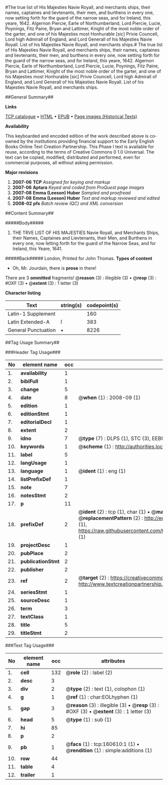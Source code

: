 #The true list of His Majesties Navie Royall, and merchants ships, their names, captaines and lievtenants, their men, and burthens in every one, now setting forth for the guard of the narrow seas, and for Ireland, this yeare, 1642. Algernon Piercie, Earle of Northumberland, Lord Piercie, Lucie, Poynings, Fitz Paine, Bryan and Lattimer, Knight of the most noble order of the garter, and one of his Majesties most Honhurable [sic] Privie Councell, Lord high Admirall of England, and Lord Generall of his Majesties Navie Royall. List of his Majesties Navie Royall, and merchants ships.#
The true list of His Majesties Navie Royall, and merchants ships, their names, captaines and lievtenants, their men, and burthens in every one, now setting forth for the guard of the narrow seas, and for Ireland, this yeare, 1642. Algernon Piercie, Earle of Northumberland, Lord Piercie, Lucie, Poynings, Fitz Paine, Bryan and Lattimer, Knight of the most noble order of the garter, and one of his Majesties most Honhurable [sic] Privie Councell, Lord high Admirall of England, and Lord Generall of his Majesties Navie Royall.
List of his Majesties Navie Royall, and merchants ships.

##General Summary##

**Links**

[TCP catalogue](http://www.ota.ox.ac.uk/tcp/)  • 
[HTML](http://tei.it.ox.ac.uk/tcp/Texts-HTML/free/A95/A95060.html)  • 
[EPUB](http://tei.it.ox.ac.uk/tcp/Texts-EPUB/free/A95/A95060.epub) • 
[Page images (Historical Texts)](https://data.historicaltexts.jisc.ac.uk/view?pubId=eebo-99868657e&pageId=eebo-99868657e-160610-1)

**Availability**

This keyboarded and encoded edition of the
	       work described above is co-owned by the institutions
	       providing financial support to the Early English Books
	       Online Text Creation Partnership. This Phase I text is
	       available for reuse, according to the terms of Creative
	       Commons 0 1.0 Universal. The text can be copied,
	       modified, distributed and performed, even for
	       commercial purposes, all without asking permission.

**Major revisions**

1. __2007-06__ __TCP__ *Assigned for keying and markup*
1. __2007-06__ __Aptara__ *Keyed and coded from ProQuest page images*
1. __2007-08__ __Emma (Leeson) Huber__ *Sampled and proofread*
1. __2007-08__ __Emma (Leeson) Huber__ *Text and markup reviewed and edited*
1. __2008-02__ __pfs__ *Batch review (QC) and XML conversion*

##Content Summary##

#####Body#####

1. THE TRVE LIST OF HIS MAJESTIES
Navie Royall, and Merchants Ships, their Names, Captaines and Lievtenants, their
Men, and Burthens in every one, now ſetting forth for the guard of the Narrow Seas, and for
Ireland, this Yeare, 1641.

#####Back#####
London, Printed for John Thomas.
**Types of content**

  * Oh, Mr. Jourdain, there is **prose** in there!

There are 3 **ommitted** fragments! 
 @__reason__ (3) : illegible (3)  •  @__resp__ (3) : #OXF (3)  •  @__extent__ (3) : 1 letter (3)

**Character listing**


|Text|string(s)|codepoint(s)|
|---|---|---|
|Latin-1 Supplement| |160|
|Latin Extended-A|ſ|383|
|General Punctuation|•|8226|

##Tag Usage Summary##

###Header Tag Usage###

|No|element name|occ|attributes|
|---|---|---|---|
|1.|__availability__|1||
|2.|__biblFull__|1||
|3.|__change__|5||
|4.|__date__|8| @__when__ (1) : 2008-09 (1)|
|5.|__edition__|1||
|6.|__editionStmt__|1||
|7.|__editorialDecl__|1||
|8.|__extent__|2||
|9.|__idno__|7| @__type__ (7) : DLPS (1), STC (3), EEBO-CITATION (1), PROQUEST (1), VID (1)|
|10.|__keywords__|1| @__scheme__ (1) : http://authorities.loc.gov/ (1)|
|11.|__label__|5||
|12.|__langUsage__|1||
|13.|__language__|1| @__ident__ (1) : eng (1)|
|14.|__listPrefixDef__|1||
|15.|__note__|7||
|16.|__notesStmt__|2||
|17.|__p__|11||
|18.|__prefixDef__|2| @__ident__ (2) : tcp (1), char (1)  •  @__matchPattern__ (2) : ([0-9\-]+):([0-9IVX]+) (1), (.+) (1)  •  @__replacementPattern__ (2) : http://eebo.chadwyck.com/downloadtiff?vid=$1&page=$2 (1), https://raw.githubusercontent.com/textcreationpartnership/Texts/master/tcpchars.xml#$1 (1)|
|19.|__projectDesc__|1||
|20.|__pubPlace__|2||
|21.|__publicationStmt__|2||
|22.|__publisher__|2||
|23.|__ref__|2| @__target__ (2) : https://creativecommons.org/publicdomain/zero/1.0/ (1), http://www.textcreationpartnership.org/docs/. (1)|
|24.|__seriesStmt__|1||
|25.|__sourceDesc__|1||
|26.|__term__|3||
|27.|__textClass__|1||
|28.|__title__|5||
|29.|__titleStmt__|2||


###Text Tag Usage###

|No|element name|occ|attributes|
|---|---|---|---|
|1.|__cell__|132| @__role__ (2) : label (2)|
|2.|__desc__|3||
|3.|__div__|2| @__type__ (2) : text (1), colophon (1)|
|4.|__g__|1| @__ref__ (1) : char:EOLhyphen (1)|
|5.|__gap__|3| @__reason__ (3) : illegible (3)  •  @__resp__ (3) : #OXF (3)  •  @__extent__ (3) : 1 letter (3)|
|6.|__head__|5| @__type__ (1) : sub (1)|
|7.|__hi__|85||
|8.|__p__|2||
|9.|__pb__|1| @__facs__ (1) : tcp:160610:1 (1)  •  @__rendition__ (1) : simple:additions (1)|
|10.|__row__|44||
|11.|__table__|4||
|12.|__trailer__|1||
